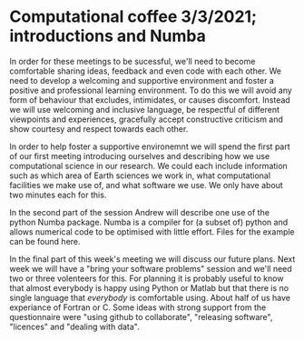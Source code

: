 # Computational coffee 3/3/2021; introductions and Numba

In order for these meetings to be sucessful, we'll need to become comfortable
sharing ideas, feedback and even code with each other. We need to develop a
welcoming and supportive environment and foster a positive and professional
learning environment. To do this we will avoid any form of behaviour that
excludes, intimidates, or causes discomfort. Instead we will use welcoming
and inclusive language, be respectful of different viewpoints and experiences,
gracefully accept constructive criticism and show courtesy and respect towards
each other.

In order to help foster a supportive environemnt we will spend the first part of
our first meeting introducing ourselves and describing how we use computational
science in our research. We could each include information such as which area of
Earth sciences we work in, what computational facilities we make use of, and what
software we use. We only have about two minutes each for this.

In the second part of the session Andrew will describe one use of the python
Numba package. Numba is a compiler for (a subset of) python and allows numerical
code to be optimised with little effort. Files for the example can be found
here.

In the final part of this week's meeting we will discuss our future plans. Next week
we will have a "bring your software problems" session and we'll need two or three
volenteers for this. For planning it is probably useful to know that almost everybody
is happy using Python or Matlab but that there is no single language that *everybody*
is comfortable using. About half of us have experiance of Fortran or C. Some ideas with
strong support from the questionnaire were "using github to collaborate", "releasing
software", "licences" and "dealing with data". 
